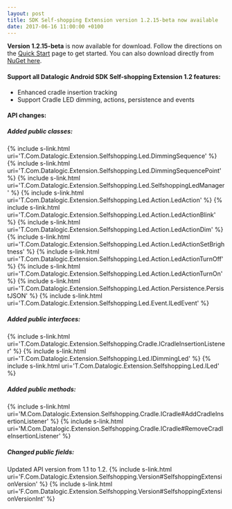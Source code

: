 ```yaml
---
layout: post
title: SDK Self-shopping Extension version 1.2.15-beta now available
date: 2017-06-16 11:00:00 +0100
---
```


**Version 1.2.15-beta** is now available for download. Follow the directions on the <a href="{{ site.baseurl }}/quick-start">Quick Start</a> page to get started. You can also download directly from <a href="https://www.nuget.org/packages/datalogic-xamarin-sdk-selfshopping/1.2.15-beta">NuGet here</a>.

#### Support all Datalogic Android SDK Self-shopping Extension 1.2 features:
* Enhanced cradle insertion tracking
* Support Cradle LED dimming, actions, persistence and events

#### API changes:

##### Added public classes:

{% include s-link.html uri='T.Com.Datalogic.Extension.Selfshopping.Led.DimmingSequence' %}
{% include s-link.html uri='T.Com.Datalogic.Extension.Selfshopping.Led.DimmingSequencePoint' %}
{% include s-link.html uri='T.Com.Datalogic.Extension.Selfshopping.Led.SelfshoppingLedManager' %}
{% include s-link.html uri='T.Com.Datalogic.Extension.Selfshopping.Led.Action.LedAction' %}
{% include s-link.html uri='T.Com.Datalogic.Extension.Selfshopping.Led.Action.LedActionBlink' %}
{% include s-link.html uri='T.Com.Datalogic.Extension.Selfshopping.Led.Action.LedActionDim' %}
{% include s-link.html uri='T.Com.Datalogic.Extension.Selfshopping.Led.Action.LedActionSetBrightness' %}
{% include s-link.html uri='T.Com.Datalogic.Extension.Selfshopping.Led.Action.LedActionTurnOff' %}
{% include s-link.html uri='T.Com.Datalogic.Extension.Selfshopping.Led.Action.LedActionTurnOn' %}
{% include s-link.html uri='T.Com.Datalogic.Extension.Selfshopping.Led.Action.Persistence.PersistJSON' %}
{% include s-link.html uri='T.Com.Datalogic.Extension.Selfshopping.Led.Event.ILedEvent' %}

##### Added public interfaces:

{% include s-link.html uri='T.Com.Datalogic.Extension.Selfshopping.Cradle.ICradleInsertionListener' %}
{% include s-link.html uri='T.Com.Datalogic.Extension.Selfshopping.Led.IDimmingLed' %}
{% include s-link.html uri='T.Com.Datalogic.Extension.Selfshopping.Led.ILed' %}

##### Added public methods:

{% include s-link.html uri='M.Com.Datalogic.Extension.Selfshopping.Cradle.ICradle#AddCradleInsertionListener' %}
{% include s-link.html uri='M.Com.Datalogic.Extension.Selfshopping.Cradle.ICradle#RemoveCradleInsertionListener' %}

##### Changed public fields:

Updated API version from 1.1 to 1.2.
{% include s-link.html uri='F.Com.Datalogic.Extension.Selfshopping.Version#SelfshoppingExtensionVersion' %}
{% include s-link.html uri='F.Com.Datalogic.Extension.Selfshopping.Version#SelfshoppingExtensionVersionInt' %}




